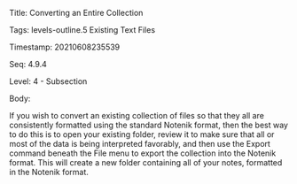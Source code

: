 Title:  Converting an Entire Collection

Tags:   levels-outline.5 Existing Text Files

Timestamp: 20210608235539

Seq:    4.9.4

Level:  4 - Subsection

Body: 

If you wish to convert an existing collection of files so that they all are consistently formatted using the standard Notenik format, then the best way to do this is to open your existing folder, review it to make sure that all or most of the data is being interpreted favorably, and then use the Export command beneath the File menu to export the collection into the Notenik format. This will create a new folder containing all of your notes, formatted in the Notenik format. 

